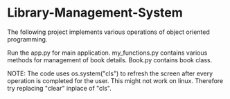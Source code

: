 # Library-Management-System
The following project implements various operations of object oriented programming.

Run the app.py for main application.
my_functions.py contains various methods for management of book details.
Book.py contains book class.

NOTE: The code uses os.system("cls") to refresh the screen after every operation is completed for the user. This might not work on linux.
      Therefore try replacing "clear" inplace of "cls".
